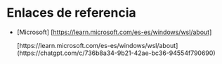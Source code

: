 # Enlaces de referencia
* [Microsoft] [https://learn.microsoft.com/es-es/windows/wsl/about]
<ul> [https://learn.microsoft.com/es-es/windows/wsl/about](https://chatgpt.com/c/736b8a34-9b21-42ae-bc36-94554f790690) </ul>
